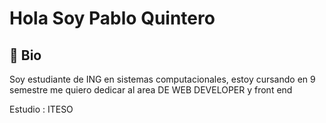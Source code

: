 #   Hola Soy Pablo Quintero

## 🚀 Bio
Soy estudiante de ING en sistemas computacionales, estoy cursando en 9 semestre me quiero dedicar al area DE WEB DEVELOPER y front end

Estudio : ITESO

